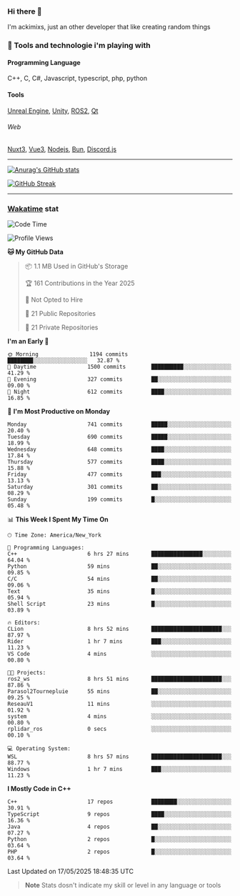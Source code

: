 ### Hi there 👋

I'm ackimixs, just an other developer that like creating random things

### 🧰 Tools and technologie i'm playing with

#### Programming Language
C++, C, C#, Javascript, typescript, php, python

#### Tools
[Unreal Engine](https://www.unrealengine.com), [Unity](https://unity.com/), [ROS2](https://ros.org/), [Qt](https://www.qt.io/)

###### Web
[Nuxt3](https://nuxt.com/), [Vue3](https://vuejs.org/), [Nodejs](https://nodejs.org), [Bun](https://bun.sh/), [Discord.js](https://discord.js.org/)

---

[![Anurag's GitHub stats](https://github-readme-stats.vercel.app/api?username=ackimixs&show_icons=true&theme=github_dark&count_private=true)](https://github.com/anuraghazra/github-readme-stats)

[![GitHub Streak](https://github-readme-streak-stats.herokuapp.com?user=Ackimixs&theme=github-dark-blue&date_format=j%20M%5B%20Y%5D&mode=weekly)](https://git.io/streak-stats)

---
 
 ### [Wakatime](https://wakatime.com/) stat

<!--START_SECTION:waka-->
![Code Time](http://img.shields.io/badge/Code%20Time-1%2C640%20hrs%2046%20mins-blue)

![Profile Views](http://img.shields.io/badge/Profile%20Views-0-blue)

**🐱 My GitHub Data** 

> 📦 1.1 MB Used in GitHub's Storage 
 > 
> 🏆 161 Contributions in the Year 2025
 > 
> 🚫 Not Opted to Hire
 > 
> 📜 21 Public Repositories 
 > 
> 🔑 21 Private Repositories 
 > 
**I'm an Early 🐤** 

```text
🌞 Morning                1194 commits        ████████░░░░░░░░░░░░░░░░░   32.87 % 
🌆 Daytime                1500 commits        ██████████░░░░░░░░░░░░░░░   41.29 % 
🌃 Evening                327 commits         ██░░░░░░░░░░░░░░░░░░░░░░░   09.00 % 
🌙 Night                  612 commits         ████░░░░░░░░░░░░░░░░░░░░░   16.85 % 
```
📅 **I'm Most Productive on Monday** 

```text
Monday                   741 commits         █████░░░░░░░░░░░░░░░░░░░░   20.40 % 
Tuesday                  690 commits         █████░░░░░░░░░░░░░░░░░░░░   18.99 % 
Wednesday                648 commits         ████░░░░░░░░░░░░░░░░░░░░░   17.84 % 
Thursday                 577 commits         ████░░░░░░░░░░░░░░░░░░░░░   15.88 % 
Friday                   477 commits         ███░░░░░░░░░░░░░░░░░░░░░░   13.13 % 
Saturday                 301 commits         ██░░░░░░░░░░░░░░░░░░░░░░░   08.29 % 
Sunday                   199 commits         █░░░░░░░░░░░░░░░░░░░░░░░░   05.48 % 
```


📊 **This Week I Spent My Time On** 

```text
🕑︎ Time Zone: America/New_York

💬 Programming Languages: 
C++                      6 hrs 27 mins       ████████████████░░░░░░░░░   64.04 % 
Python                   59 mins             ██░░░░░░░░░░░░░░░░░░░░░░░   09.85 % 
C/C                      54 mins             ██░░░░░░░░░░░░░░░░░░░░░░░   09.06 % 
Text                     35 mins             █░░░░░░░░░░░░░░░░░░░░░░░░   05.94 % 
Shell Script             23 mins             █░░░░░░░░░░░░░░░░░░░░░░░░   03.89 % 

🔥 Editors: 
CLion                    8 hrs 52 mins       ██████████████████████░░░   87.97 % 
Rider                    1 hr 7 mins         ███░░░░░░░░░░░░░░░░░░░░░░   11.23 % 
VS Code                  4 mins              ░░░░░░░░░░░░░░░░░░░░░░░░░   00.80 % 

🐱‍💻 Projects: 
ros2_ws                  8 hrs 51 mins       ██████████████████████░░░   87.86 % 
Parasol2Tournepluie      55 mins             ██░░░░░░░░░░░░░░░░░░░░░░░   09.25 % 
ReseauV1                 11 mins             ░░░░░░░░░░░░░░░░░░░░░░░░░   01.92 % 
system                   4 mins              ░░░░░░░░░░░░░░░░░░░░░░░░░   00.80 % 
rplidar_ros              0 secs              ░░░░░░░░░░░░░░░░░░░░░░░░░   00.10 % 

💻 Operating System: 
WSL                      8 hrs 57 mins       ██████████████████████░░░   88.77 % 
Windows                  1 hr 7 mins         ███░░░░░░░░░░░░░░░░░░░░░░   11.23 % 
```

**I Mostly Code in C++** 

```text
C++                      17 repos            ████████░░░░░░░░░░░░░░░░░   30.91 % 
TypeScript               9 repos             ████░░░░░░░░░░░░░░░░░░░░░   16.36 % 
Java                     4 repos             ██░░░░░░░░░░░░░░░░░░░░░░░   07.27 % 
Python                   2 repos             █░░░░░░░░░░░░░░░░░░░░░░░░   03.64 % 
PHP                      2 repos             █░░░░░░░░░░░░░░░░░░░░░░░░   03.64 % 
```




 Last Updated on 17/05/2025 18:48:35 UTC
<!--END_SECTION:waka-->

> **Note**
> Stats dosn't indicate my skill or level in any language or tools
